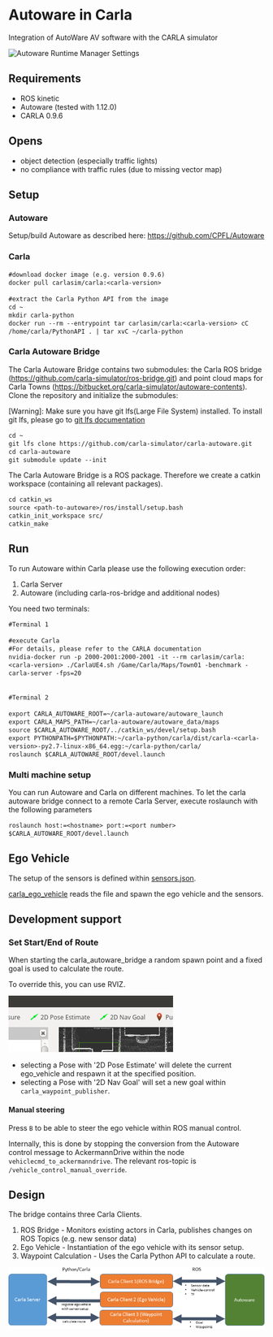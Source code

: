 # Autoware in Carla
Integration of AutoWare AV software with the CARLA simulator

![Autoware Runtime Manager Settings](docs/images/autoware-rviz-carla-town01-running.png)

## Requirements

- ROS kinetic
- Autoware (tested with 1.12.0)
- CARLA 0.9.6

## Opens

- object detection (especially traffic lights)
- no compliance with traffic rules (due to missing vector map)

## Setup

### Autoware

Setup/build Autoware as described here: https://github.com/CPFL/Autoware

### Carla

    #download docker image (e.g. version 0.9.6)
    docker pull carlasim/carla:<carla-version>

    #extract the Carla Python API from the image
    cd ~
    mkdir carla-python
    docker run --rm --entrypoint tar carlasim/carla:<carla-version> cC /home/carla/PythonAPI . | tar xvC ~/carla-python


### Carla Autoware Bridge

The Carla Autoware Bridge contains two submodules: the Carla ROS bridge (https://github.com/carla-simulator/ros-bridge.git)
and point cloud maps for Carla Towns (https://bitbucket.org/carla-simulator/autoware-contents). Clone the repository and 
initialize the submodules:

[Warning]: Make sure you have git lfs(Large File System) installed. To install git lfs, please go to [git lfs documentation](https://github.com/git-lfs/git-lfs/wiki/Installation)

    cd ~
    git lfs clone https://github.com/carla-simulator/carla-autoware.git
    cd carla-autoware
    git submodule update --init

The Carla Autoware Bridge is a ROS package. Therefore we create a catkin workspace (containing all relevant packages).

    cd catkin_ws
    source <path-to-autoware>/ros/install/setup.bash
    catkin_init_workspace src/
    catkin_make

## Run

To run Autoware within Carla please use the following execution order:

1. Carla Server
2. Autoware (including carla-ros-bridge and additional nodes)

You need two terminals:

    #Terminal 1

    #execute Carla
    #For details, please refer to the CARLA documentation
    nvidia-docker run -p 2000-2001:2000-2001 -it --rm carlasim/carla:<carla-version> ./CarlaUE4.sh /Game/Carla/Maps/Town01 -benchmark -carla-server -fps=20


    #Terminal 2

    export CARLA_AUTOWARE_ROOT=~/carla-autoware/autoware_launch
    export CARLA_MAPS_PATH=~/carla-autoware/autoware_data/maps
    source $CARLA_AUTOWARE_ROOT/../catkin_ws/devel/setup.bash
    export PYTHONPATH=$PYTHONPATH:~/carla-python/carla/dist/carla-<carla-version>-py2.7-linux-x86_64.egg:~/carla-python/carla/
    roslaunch $CARLA_AUTOWARE_ROOT/devel.launch


### Multi machine setup

You can run Autoware and Carla on different machines. 
To let the carla autoware bridge connect to a remote Carla Server, execute roslaunch with the following parameters

    roslaunch host:=<hostname> port:=<port number> $CARLA_AUTOWARE_ROOT/devel.launch

## Ego Vehicle

The setup of the sensors is defined within [sensors.json](catkin_ws/src/carla_autoware_bridge/config/sensors.json).

[carla_ego_vehicle](https://github.com/carla-simulator/ros-bridge/tree/master/carla_ego_vehicle) reads the file and spawn the ego vehicle and the sensors.


## Development support

### Set Start/End of Route

When starting the carla_autoware_bridge a random spawn point and a fixed goal is used to calculate the route.

To override this, you can use RVIZ.

![Autoware Runtime Manager Settings](docs/images/rviz_set_start_goal.png)

- selecting a Pose with '2D Pose Estimate' will delete the current ego_vehicle and respawn it at the specified position.
- selecting a Pose with '2D Nav Goal' will set a new goal within `carla_waypoint_publisher`.

#### Manual steering

Press `B` to be able to steer the ego vehicle within ROS manual control.

Internally, this is done by stopping the conversion from the Autoware control message to AckermannDrive within the node `vehiclecmd_to_ackermanndrive`. The relevant ros-topic is `/vehicle_control_manual_override`.

## Design

The bridge contains three Carla Clients.

1. ROS Bridge - Monitors existing actors in Carla, publishes changes on ROS Topics (e.g. new sensor data)
2. Ego Vehicle - Instantiation of the ego vehicle with its sensor setup.
3. Waypoint Calculation - Uses the Carla Python API to calculate a route.

![Design Overview](docs/images/design.png)


